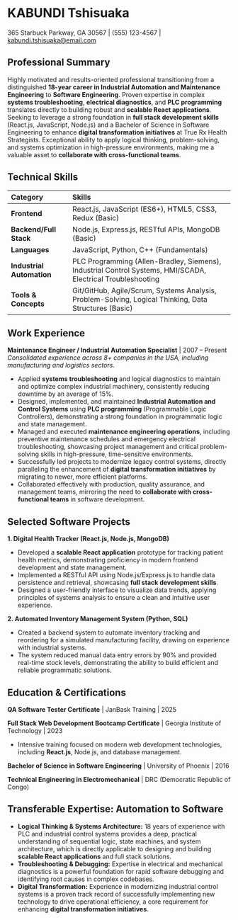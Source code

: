 # KABUNDI Tshisuaka
365 Starbuck Parkway, GA 30567 | (555) 123-4567 | kabundi.tshisuaka@email.com

## Professional Summary
Highly motivated and results-oriented professional transitioning from a distinguished **18-year career in Industrial Automation and Maintenance Engineering** to **Software Engineering**. Proven expertise in complex **systems troubleshooting**, **electrical diagnostics**, and **PLC programming** translates directly to building robust and **scalable React applications**. Seeking to leverage a strong foundation in **full stack development skills** (React.js, JavaScript, Node.js) and a Bachelor of Science in Software Engineering to enhance **digital transformation initiatives** at True Rx Health Strategists. Exceptional ability to apply logical thinking, problem-solving, and systems optimization in high-pressure environments, making me a valuable asset to **collaborate with cross-functional teams**.

## Technical Skills
| Category | Skills |
| :--- | :--- |
| **Frontend** | React.js, JavaScript (ES6+), HTML5, CSS3, Redux (Basic) |
| **Backend/Full Stack** | Node.js, Express.js, RESTful APIs, MongoDB (Basic) |
| **Languages** | JavaScript, Python, C++ (Fundamentals) |
| **Industrial Automation** | PLC Programming (Allen-Bradley, Siemens), Industrial Control Systems, HMI/SCADA, Electrical Troubleshooting |
| **Tools & Concepts** | Git/GitHub, Agile/Scrum, Systems Analysis, Problem-Solving, Logical Thinking, Data Structures (Basic) |

## Work Experience
**Maintenance Engineer / Industrial Automation Specialist** | 2007 – Present
*Consolidated experience across 8+ companies in the USA, including manufacturing and logistics sectors.*

*   Applied **systems troubleshooting** and logical diagnostics to maintain and optimize complex industrial machinery, consistently reducing downtime by an average of 15%.
*   Designed, implemented, and maintained **Industrial Automation and Control Systems** using **PLC programming** (Programmable Logic Controllers), demonstrating a strong foundation in programmatic logic and state management.
*   Managed and executed **maintenance engineering operations**, including preventive maintenance schedules and emergency electrical troubleshooting, showcasing project management and critical problem-solving skills in high-pressure, time-sensitive environments.
*   Successfully led projects to modernize legacy control systems, directly paralleling the enhancement of **digital transformation initiatives** by migrating to newer, more efficient platforms.
*   Collaborated effectively with production, quality assurance, and management teams, mirroring the need to **collaborate with cross-functional teams** in software development.

## Selected Software Projects
**1. Digital Health Tracker (React.js, Node.js, MongoDB)**
*   Developed a **scalable React application** prototype for tracking patient health metrics, demonstrating proficiency in modern frontend development and state management.
*   Implemented a RESTful API using Node.js/Express.js to handle data persistence and retrieval, showcasing **full stack development skills**.
*   Designed a user-friendly interface to visualize data trends, applying principles of systems analysis to ensure a clean and intuitive user experience.

**2. Automated Inventory Management System (Python, SQL)**
*   Created a backend system to automate inventory tracking and reordering for a simulated manufacturing facility, drawing on experience with industrial systems.
*   The system reduced manual data entry errors by 90% and provided real-time stock levels, demonstrating the ability to build efficient and reliable programmatic solutions.

## Education & Certifications
**QA Software Tester Certificate** | JanBask Training | 2025

**Full Stack Web Development Bootcamp Certificate** | Georgia Institute of Technology | 2023
*   Intensive training focused on modern web development technologies, including **React.js**, Node.js, and database management.

**Bachelor of Science in Software Engineering** | University of Phoenix | 2016

**Technical Engineering in Electromechanical** | DRC (Democratic Republic of Congo)

## Transferable Expertise: Automation to Software
*   **Logical Thinking & Systems Architecture:** 18 years of experience with PLC and industrial control systems provides a deep, practical understanding of sequential logic, state machines, and system architecture, which is directly applicable to designing and building **scalable React applications** and full stack solutions.
*   **Troubleshooting & Debugging:** Expertise in electrical and mechanical diagnostics is a powerful foundation for rapid software debugging and identifying root causes in complex codebases.
*   **Digital Transformation:** Experience in modernizing industrial control systems is a proven track record of successfully implementing new technology to drive operational efficiency, a core requirement for enhancing **digital transformation initiatives**.